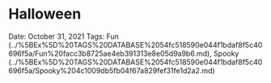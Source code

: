 # Halloween

Date: October 31, 2021
Tags: Fun (../%5BEx%5D%20TAGS%20DATABASE%2054fc518590e044f1bdaf8f5c40696f5a/Fun%20facc3b8725ae4eb391313e8e05d9a9b6.md), Spooky (../%5BEx%5D%20TAGS%20DATABASE%2054fc518590e044f1bdaf8f5c40696f5a/Spooky%204c1009db5fb04f67a829fef31fe1d2a2.md)